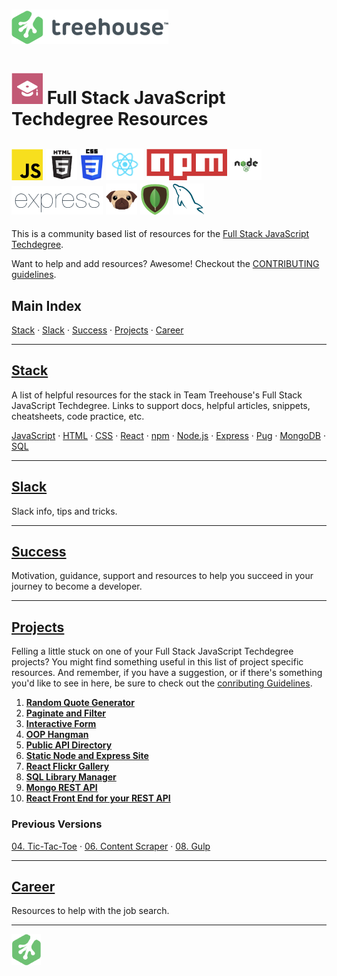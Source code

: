 # ![Treehouse Logo](repo-imgs/treehouse_and_logo.png "Team Treehouse")

# ![Full Stack JavaScript Techdegree](repo-imgs/fsjs.png "FSJS") Full Stack JavaScript Techdegree Resources

## ![JavaScript](repo-imgs/js.png "JavaScript") ![HTML](repo-imgs/html.png "HTML") ![CSS](repo-imgs/css.png "CSS") ![React](repo-imgs/react.png "React") ![npm](repo-imgs/npm.png "npm") ![Node](repo-imgs/node.png "Node") ![Express](repo-imgs/express.png "Express") ![Pug](repo-imgs/pug.png "Pug") ![Mongo](repo-imgs/mongo.png "Mongo") ![SQL](repo-imgs/sql.png "SQL")

This is a community based list of resources for the [Full Stack JavaScript Techdegree](https://www.teamtreehouse.com).

Want to help and add resources? Awesome! Checkout the [CONTRIBUTING guidelines](CONTRIBUTING.md).

## Main Index

[Stack](lists/stack.md) ·
[Slack](lists/slack.md) ·
[Success](lists/success.md) ·
[Projects](lists/projects.md) ·
[Career](lists/career.md)

-------

## [Stack](lists/stack.md)

A list of helpful resources for the stack in Team Treehouse's Full Stack JavaScript Techdegree.  Links to support docs, helpful articles, snippets, cheatsheets, code practice, etc.

[JavaScript](lists/stack.md/#javascript) ·
[HTML](lists/stack.md/#html) ·
[CSS](lists/stack.md/#css) ·
[React](lists/stack.md/#react) ·
[npm](lists/stack.md/#npm) ·
[Node.js](lists/stack.md/#node.js) ·
[Express](lists/stack.md/#express) ·
[Pug](lists/stack.md/#pug) ·
[MongoDB](lists/stack.md/#mongodb) ·
[SQL](lists/stack.md/#sql)

-------

## [Slack](lists/slack.md)

Slack info, tips and tricks.

-------

## [Success](lists/success.md)

Motivation, guidance, support and resources to help you succeed in your journey to become a developer.

-------

## [Projects](lists/projects.md)

Felling a little stuck on one of your Full Stack JavaScript Techdegree projects?  You might find something useful in this list of project specific resources.  And remember, if you have a suggestion, or if there's something you'd like to see in here, be sure to check out the [conributing Guidelines](CONTRIBUTING.md).

1. **[Random Quote Generator](lists/projects/#1-random-quote-generator)**
2. **[Paginate and Filter](lists/projects/#2-paginate-and-filter)**
3. **[Interactive Form](lists/projects/#3-interactive-form)**
4. **[OOP Hangman](lists/projects/#4-oop-hangman)**
5. **[Public API Directory](lists/projects/#5-public-api-directory)**
6. **[Static Node and Express Site](lists/projects/#6-static-node-and-express-site)**
7. **[React Flickr Gallery](lists/projects/#7-react-flickr-gallery)**
8. **[SQL Library Manager](lists/projects/#8-sql-library-manager)**
9. **[Mongo REST API](lists/projects/#9-mongo-rest-api)**
10. **[React Front End for your REST API](lists/projects/#10-react-front-end-for-your-rest-api)**

### Previous Versions
[04. Tic-Tac-Toe](lists/projects/#04-tic-tac-toe) ·
[06. Content Scraper](lists/projects/#06-content-scraper) ·
[08. Gulp](lists/projects/#08-gulp)

-------

## [Career](lists/career.md)

Resources to help with the job search.

-------

![Treehouse Logo](repo-imgs/frogprint.png "Team Treehouse")